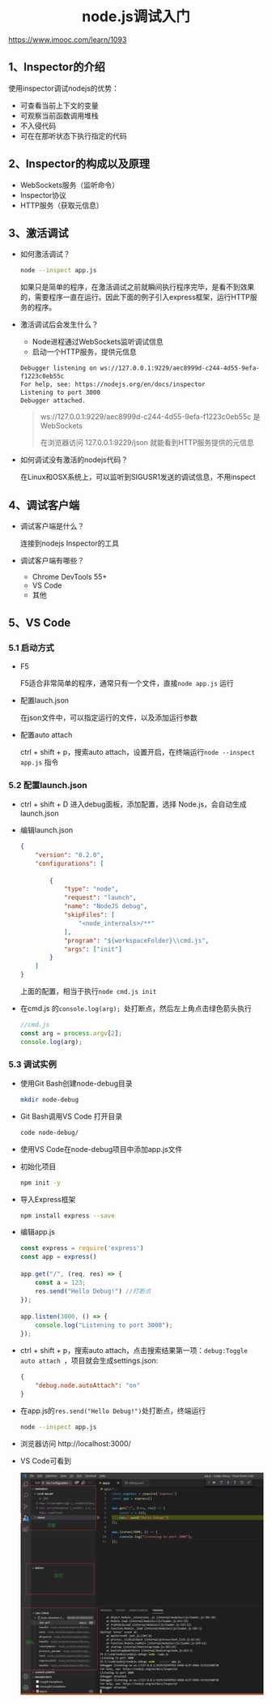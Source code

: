 <h1 align = "center"> node.js调试入门 </h1>

https://www.imooc.com/learn/1093

## 1、Inspector的介绍

使用inspector调试nodejs的优势：

- 可查看当前上下文的变量
- 可观察当前函数调用堆栈
- 不入侵代码
- 可在在那听状态下执行指定的代码

## 2、Inspector的构成以及原理

- WebSockets服务（监听命令）
- Inspector协议
- HTTP服务（获取元信息）

## 3、激活调试

- 如何激活调试？

  ```BASH
  node --inspect app.js
  ```

  如果只是简单的程序，在激活调试之前就瞬间执行程序完毕，是看不到效果的，需要程序一直在运行。因此下面的例子引入express框架，运行HTTP服务的程序。

- 激活调试后会发生什么？

  - Node进程通过WebSockets监听调试信息
  - 启动一个HTTP服务，提供元信息

  ```
  Debugger listening on ws://127.0.0.1:9229/aec8999d-c244-4d55-9efa-f1223c0eb55c
  For help, see: https://nodejs.org/en/docs/inspector
  Listening to port 3000
  Debugger attached.
  ```

  > ws://127.0.0.1:9229/aec8999d-c244-4d55-9efa-f1223c0eb55c 是WebSockets
  >
  > 在浏览器访问 127.0.0.1:9229/json 就能看到HTTP服务提供的元信息

- 如何调试没有激活的nodejs代码？

  在Linux和OSX系统上，可以监听到SIGUSR1发送的调试信息，不用inspect

## 4、调试客户端

- 调试客户端是什么？

  连接到nodejs Inspector的工具

- 调试客户端有哪些？

  - Chrome DevTools 55+
  - VS Code
  - 其他

## 5、VS Code

### 5.1 启动方式

- F5

  F5适合非常简单的程序，通常只有一个文件，直接`node app.js` 运行

- 配置lauch.json

  在json文件中，可以指定运行的文件，以及添加运行参数

- 配置auto attach

  ctrl + shift + p，搜索auto attach，设置开启，在终端运行`node --inspect app.js` 指令

### 5.2 配置launch.json

- ctrl + shift + D 进入debug面板，添加配置，选择 Node.js，会自动生成launch.json

- 编辑launch.json

  ```json
  {
      "version": "0.2.0",
      "configurations": [
          
          {
              "type": "node",
              "request": "launch",
              "name": "NodeJS debug",
              "skipFiles": [
                  "<node_internals>/**"
              ],
              "program": "${workspaceFolder}\\cmd.js",
              "args": ["init"]
          }
      ]
  }
  ```

  上面的配置，相当于执行`node cmd.js init`

- 在cmd.js 的`console.log(arg); `处打断点，然后左上角点击绿色箭头执行

  ```js
  //cmd.js
  const arg = process.argv[2];
  console.log(arg);
  ```

### 5.3 调试实例

- 使用Git Bash创建node-debug目录

  ```bash
  mkdir node-debug
  ```

- Git Bash调用VS Code 打开目录

  ```bash
  code node-debug/
  ```

- 使用VS Code在node-debug项目中添加app.js文件

- 初始化项目

  ```bash
  npm init -y
  ```

- 导入Express框架

  ```bash
  npm install express --save
  ```

- 编辑app.js

  ```js
  const express = require('express')
  const app = express()
  
  app.get("/", (req, res) => {
      const a = 123;
      res.send("Hello Debug!") //打断点
  });
  
  app.listen(3000, () => {
      console.log("Listening to port 3000");
  });
  ```

- ctrl + shift + p，搜索auto attach，点击搜索结果第一项：`debug:Toggle auto attach `，项目就会生成settings.json:

  ```json
  {
      "debug.node.autoAttach": "on"
  }
  ```

- 在app.js的`res.send("Hello Debug!")`处打断点，终端运行

  ```bash
  node --inspect app.js
  ```

- 浏览器访问 http://localhost:3000/

- VS Code可看到

  ![node_debug](./node_debug.png)
